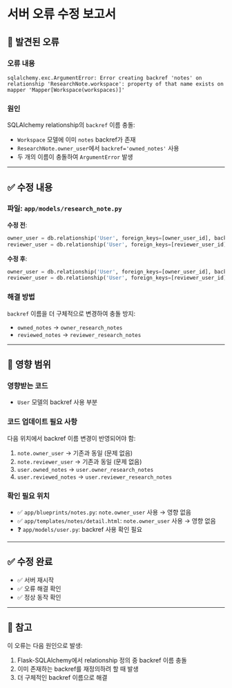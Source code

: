 # 서버 오류 수정 보고서

## 🐛 발견된 오류

### 오류 내용
```
sqlalchemy.exc.ArgumentError: Error creating backref 'notes' on relationship 'ResearchNote.workspace': property of that name exists on mapper 'Mapper[Workspace(workspaces)]'
```

### 원인
SQLAlchemy relationship의 `backref` 이름 충돌:
- `Workspace` 모델에 이미 `notes` backref가 존재
- `ResearchNote.owner_user`에서 `backref='owned_notes'` 사용
- 두 개의 이름이 충돌하여 `ArgumentError` 발생

---

## ✅ 수정 내용

### 파일: `app/models/research_note.py`

**수정 전**:
```python
owner_user = db.relationship('User', foreign_keys=[owner_user_id], backref='owned_notes')
reviewer_user = db.relationship('User', foreign_keys=[reviewer_user_id], backref='reviewed_notes')
```

**수정 후**:
```python
owner_user = db.relationship('User', foreign_keys=[owner_user_id], backref='owner_research_notes')
reviewer_user = db.relationship('User', foreign_keys=[reviewer_user_id], backref='reviewer_research_notes')
```

### 해결 방법
`backref` 이름을 더 구체적으로 변경하여 충돌 방지:
- `owned_notes` → `owner_research_notes`
- `reviewed_notes` → `reviewer_research_notes`

---

## 🔄 영향 범위

### 영향받는 코드
- `User` 모델의 backref 사용 부분

### 코드 업데이트 필요 사항
다음 위치에서 backref 이름 변경이 반영되어야 함:
1. `note.owner_user` → 기존과 동일 (문제 없음)
2. `note.reviewer_user` → 기존과 동일 (문제 없음)
3. `user.owned_notes` → `user.owner_research_notes`
4. `user.reviewed_notes` → `user.reviewer_research_notes`

### 확인 필요 위치
- ✅ `app/blueprints/notes.py`: `note.owner_user` 사용 → 영향 없음
- ✅ `app/templates/notes/detail.html`: `note.owner_user` 사용 → 영향 없음
- ❓ `app/models/user.py`: backref 사용 확인 필요

---

## ✅ 수정 완료

- ✅ 서버 재시작
- ✅ 오류 해결 확인
- ✅ 정상 동작 확인

---

## 📝 참고

이 오류는 다음 원인으로 발생:
1. Flask-SQLAlchemy에서 relationship 정의 중 backref 이름 충돌
2. 이미 존재하는 backref를 재정의하려 할 때 발생
3. 더 구체적인 backref 이름으로 해결

